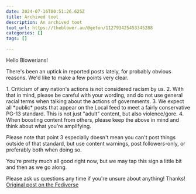 ```yaml
---
date: 2024-07-16T00:51:26.625Z
title: Archived toot
description: An archived toot
toot_url: https://theblower.au/@geton/112793425453345288
categories: []
tags: []

---
```

Hello Blowerians!

There's been an uptick in reported posts lately, for probably obvious reasons. We'd like to make a few points very clear.

1\. Criticism of any nation's actions is not considered racism by us.
2\. With that in mind, please be careful with your wording, and do not use general racial terms when talking about the actions of governments.
3\. We expect all \*public\* posts that appear on the Local feed to meet a fairly conservative PG-13 standard. This is not just "adult" content, but also violence/gore.
4\. When boosting content from others, please keep the above in mind and think about what you're amplifying.

Please note that point 3 especially doesn't mean you can't post things outside of that standard, but use content warnings, post followers-only, or preferably both when doing so.

You're pretty much all good right now, but we may tap this sign a little bit and then as we go along.

Please ask us questions any time if you're unsure about anything! Thanks!
[Original post on the Fediverse](https://theblower.au/@geton/112793425453345288)
